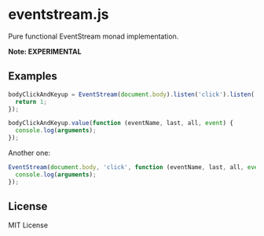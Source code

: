 eventstream.js
==============

Pure functional EventStream monad implementation.

**Note: EXPERIMENTAL**

## Examples

```javascript
bodyClickAndKeyup = EventStream(document.body).listen('click').listen('keyup').map(function (e) {
  return 1;
});

bodyClickAndKeyup.value(function (eventName, last, all, event) {
  console.log(arguments);
});
```

Another one:

```javascript
EventStream(document.body, 'click', function (eventName, last, all, event) {
  console.log(arguments);
});
```

## License

MIT License
